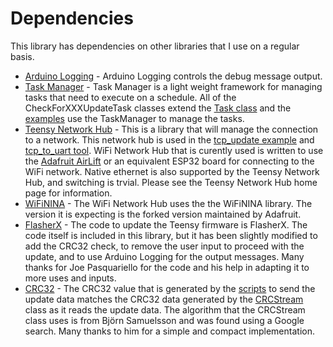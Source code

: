 # Dependencies
This library has dependencies on other libraries that I use on a regular basis.

- [Arduino Logging](https://github.com/markwomack/ArduinoLogging) - Arduino
  Logging controls the debug message output.
- [Task Manager](https://github.com/markwomack/TaskManager) - Task Manager is
  a light weight framework for managing tasks that need to execute on a schedule.
  All of the CheckForXXXUpdateTask classes extend the
  [Task class](https://github.com/markwomack/TaskManager/blob/main/src/Task.h) and the
  [examples](https://github.com/markwomack/FlasherXUpdater/tree/main/examples)
  use the TaskManager to manage the tasks.
- [Teensy Network Hub](https://github.com/markwomack/TeensyNetworkHub) - This is a
  library that will manage the connection to a network. This network hub is
  used in the [tcp_update example](https://github.com/markwomack/FlasherXUpdater/tree/main/examples/tcp_update)
  and [tcp_to_uart tool](https://github.com/markwomack/FlasherXUpdater/tree/main/tool/tcp_to_uart).
  WiFi Network Hub that is curently used is written to
  use the [Adafruit AirLift](https://www.adafruit.com/product/4201) or an
  equivalent ESP32 board for connecting to the WiFi network. Native ethernet is also
  supported by the Teensy Network Hub, and switching is trvial. Please see the
  Teensy Network Hub home page for information.
- [WiFiNINA](https://github.com/adafruit/WiFiNINA/) - The WiFi Network Hub
  uses the the WiFiNINA library. The version it is expecting is the forked version
  maintained by Adafruit.
- [FlasherX](https://github.com/joepasquariello/FlasherX) - The code to update
  the Teensy firmware is FlasherX. The code itself is included in this library,
  but it has been slightly modified to add the CRC32 check, to remove the user
  input to proceed with the update, and to use Arduino Logging for the output
  messages. Many thanks for Joe Pasquariello for the code and his help in adapting
  it to more uses and inputs.
- [CRC32](http://home.thep.lu.se/~bjorn/crc/) - The CRC32 value that is generated
  by the [scripts](https://github.com/markwomack/FlasherXUpdater/tree/main/scripts)
  to send the update data matches the CRC32 data generated by the
  [CRCStream](https://github.com/markwomack/FlasherXUpdater/blob/main/src/CRCStream.h)
  class as it reads the update data. The algorithm that the CRCStream class uses is
  from Björn Samuelsson and was found using a Google search. Many thanks to him
  for a simple and compact implementation.
